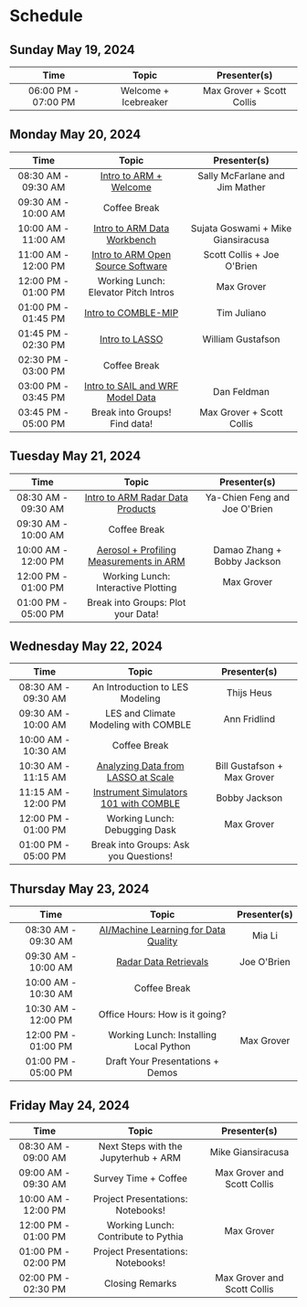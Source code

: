 # Schedule

## Sunday May 19, 2024

| Time                | Topic                  | Presenter(s)                       |
| :---:               |    :----:              |    :---:                           |
| 06:00 PM - 07:00 PM | Welcome + Icebreaker   | Max Grover + Scott Collis          |

## Monday May 20, 2024

| Time                 | Topic                                  | Presenter(s)                       |
| :---:                |    :----:                              |    :---:                           |
| 08:30 AM - 09:30 AM  | [Intro to ARM + Welcome](https://docs.google.com/presentation/d/1X1lc7fCF4jDaD_nUZ8l6X7-4O0ZR3eB7/edit?usp=sharing&ouid=104304750518137712212&rtpof=true&sd=true)                  | Sally McFarlane and Jim Mather     |
| 09:30 AM - 10:00 AM  | Coffee Break                           |                                    |
| 10:00 AM - 11:00 AM  | [Intro to ARM Data Workbench](https://docs.google.com/presentation/d/1iZYW8Ch-pC5R0qn1eDfTA6YCqK1qugX4/edit?usp=sharing&ouid=104304750518137712212&rtpof=true&sd=true)            | Sujata Goswami + Mike Giansiracusa |
| 11:00 AM - 12:00 PM  | [Intro to ARM Open Source Software](https://docs.google.com/presentation/d/1e4IAEWNxw2ly8HTMcuz4fLhwpBNcrg2D/edit?usp=sharing&ouid=104304750518137712212&rtpof=true&sd=true)      | Scott Collis + Joe O'Brien         |
| 12:00 PM - 01:00 PM  | Working Lunch: Elevator Pitch Intros   | Max Grover                         |
| 01:00 PM - 01:45 PM  | [Intro to COMBLE-MIP](https://docs.google.com/presentation/d/1pXFU-2K4PDwpAY9vHqQ-3pIBn0uFg-8M/edit?usp=sharing&ouid=109458928369860454495&rtpof=true&sd=true)                    | Tim Juliano                        |
| 01:45 PM - 02:30 PM  | [Intro to LASSO](https://docs.google.com/presentation/d/1I4coa4yfnGot2Z_ksSxk0jIIu8X-WrGK/edit?usp=sharing&ouid=104304750518137712212&rtpof=true&sd=true)                         | William Gustafson                  |
| 02:30 PM - 03:00 PM  | Coffee Break                           |                                    |
| 03:00 PM - 03:45 PM  | [Intro to SAIL and WRF Model Data](https://docs.google.com/presentation/d/1bnRNTT-cxB_tRSeWcEfbYGEbqqROMsve/edit?usp=sharing&ouid=104304750518137712212&rtpof=true&sd=true)       | Dan Feldman                        |
| 03:45 PM - 05:00 PM  | Break into Groups! Find data!          | Max Grover + Scott Collis          |

## Tuesday May 21, 2024

| Time                 | Topic                                  | Presenter(s)                       |
| :---:                |    :----:                              |    :---:                           |
| 08:30 AM - 09:30 AM  | [Intro to ARM Radar Data Products](https://docs.google.com/presentation/d/14O3OSaZadIvVmZPHa3f5cf52avmp_zxx/edit?usp=sharing&ouid=104304750518137712212&rtpof=true&sd=true)       | Ya-Chien Feng and Joe O'Brien      |
| 09:30 AM - 10:00 AM  | Coffee Break                           |                                    |
| 10:00 AM - 12:00 PM  | [Aerosol + Profiling Measurements in ARM](https://docs.google.com/presentation/d/1cqg9WOEoMFUHuW10ajIFyrtJ45Q2mg-k/edit?usp=sharing&ouid=104304750518137712212&rtpof=true&sd=true)| Damao Zhang + Bobby Jackson        |
| 12:00 PM - 01:00 PM  | Working Lunch: Interactive Plotting    | Max Grover                         |
| 01:00 PM - 05:00 PM  | Break into Groups: Plot your Data!     |                                    |

## Wednesday May 22, 2024

| Time                 | Topic                                  | Presenter(s)                       |
| :---:                |    :----:                              |    :---:                           |
| 08:30 AM - 09:30 AM  | An Introduction to LES Modeling        | Thijs Heus                         |
| 09:30 AM - 10:00 AM  | LES and Climate Modeling with COMBLE   | Ann Fridlind                       |
| 10:00 AM - 10:30 AM  | Coffee Break                           |                                    |
| 10:30 AM - 11:15 AM  | [Analyzing Data from LASSO at Scale](tutorials/lasso/lasso-shcu.ipynb)     | Bill Gustafson + Max Grover        |
| 11:15 AM - 12:00 PM  | [Instrument Simulators 101 with COMBLE](tutorials/emc2/InstrumentSimulatorsForModelEvaluation.ipynb)  | Bobby Jackson                      |
| 12:00 PM - 01:00 PM  | Working Lunch: Debugging Dask          | Max Grover                         |
| 01:00 PM - 05:00 PM  | Break into Groups: Ask you Questions!  |                                    |

## Thursday May 23, 2024

| Time                 | Topic                                  | Presenter(s)                       |
| :---:                |    :----:                              |    :---:                           |
| 08:30 AM - 09:30 AM  | [AI/Machine Learning for Data Quality](tutorials/machine_learning/ARM_DQO_Spike_Detection.ipynb)   | Mia Li                             |
| 09:30 AM - 10:00 AM  | [Radar Data Retrievals](tutorials/pyart/sail_qpe_grid.ipynb)                  | Joe O'Brien                        |
| 10:00 AM - 10:30 AM  | Coffee Break                           |                                    |
| 10:30 AM - 12:00 PM  | Office Hours: How is it going?         |                                    |
| 12:00 PM - 01:00 PM  | Working Lunch: Installing Local Python | Max Grover                         |
| 01:00 PM - 05:00 PM  | Draft Your Presentations + Demos       |                                    |


## Friday May 24, 2024

| Time                 | Topic                                  | Presenter(s)                       |
| :---:                |    :----:                              |    :---:                           |
| 08:30 AM - 09:00 AM  | Next Steps with the Jupyterhub + ARM   | Mike Giansiracusa                  |
| 09:00 AM - 09:30 AM  | Survey Time + Coffee                   | Max Grover and Scott Collis        |
| 10:00 AM - 12:00 PM  | Project Presentations: Notebooks!      |                                    |
| 12:00 PM - 01:00 PM  | Working Lunch: Contribute to Pythia    | Max Grover                         |
| 01:00 PM - 02:00 PM  | Project Presentations: Notebooks!      |                                    |
| 02:00 PM - 02:30 PM  | Closing Remarks                        | Max Grover and Scott Collis        |
